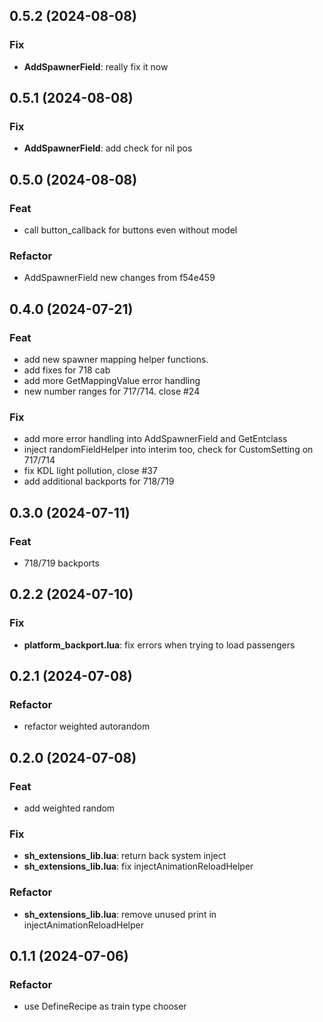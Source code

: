 ## 0.5.2 (2024-08-08)

### Fix

- **AddSpawnerField**: really fix it now

## 0.5.1 (2024-08-08)

### Fix

- **AddSpawnerField**: add check for nil pos

## 0.5.0 (2024-08-08)

### Feat

- call button_callback for buttons even without model

### Refactor

- AddSpawnerField new changes from f54e459

## 0.4.0 (2024-07-21)

### Feat

- add new spawner mapping helper functions.
- add fixes for 718 cab
- add more GetMappingValue error handling
- new number ranges for 717/714. close #24

### Fix

- add more error handling into AddSpawnerField and GetEntclass
- inject randomFieldHelper into interim too, check for CustomSetting on 717/714
- fix KDL light pollution, close #37
- add additional backports for 718/719

## 0.3.0 (2024-07-11)

### Feat

- 718/719 backports

## 0.2.2 (2024-07-10)

### Fix

- **platform_backport.lua**: fix errors when trying to load passengers

## 0.2.1 (2024-07-08)

### Refactor

- refactor weighted autorandom

## 0.2.0 (2024-07-08)

### Feat

- add weighted random

### Fix

- **sh_extensions_lib.lua**: return back system inject
- **sh_extensions_lib.lua**: fix injectAnimationReloadHelper

### Refactor

- **sh_extensions_lib.lua**: remove unused print in injectAnimationReloadHelper

## 0.1.1 (2024-07-06)

### Refactor

- use DefineRecipe as train type chooser
